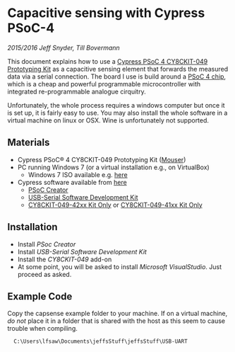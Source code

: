 # Capacitive sensing with Cypress PSoC-4
*2015/2016 Jeff Snyder, Till Bovermann*

This document explains how to use a [Cypress PSoC 4 CY8CKIT-049 Prototyping Kit](http://www.cypress.com/?rid=92146) as a capacitive sensing element that forwards the measured data via a serial connection. The board I use is build around a [PSoC 4 chip](http://www.cypress.com/psoc4/), which is a cheap and powerful programmable microcontroller with integrated re-programmable analogue cirquitry.

Unfortunately, the whole process requires a windows computer but once it is set up, it is fairly easy to use. You may also install the whole software in a virtual machine on linux or OSX. Wine is unfortunately not supported.

## Materials

+ Cypress PSoC® 4 CY8CKIT-049 Prototyping Kit ([Mouser](http://www.mouser.de/search/refine.aspx?Ntk=P_MarCom&Ntt=165961099))
+ PC running Windows 7 (or a virtual installation e.g., on VirtualBox)
    + Windows 7 ISO available e.g. [here](http://answers.microsoft.com/en-us/windows/forum/windows_7-windows_install/download-windows-7-enterprise-edition-sp1-iso/37cfd9f3-48cd-4f88-becb-0de4ab74841b)
+ Cypress software available from [here](http://www.cypress.com/?rid=92146)
  + [PSoC Creator](http://www.cypress.com/go/psoccreator)
  + [USB-Serial Software Development Kit](http://www.cypress.com/?rID=83110)
  + [CY8CKIT-049-42xx Kit Only](http://www.cypress.com/?docID=51317&dlm=1) or  [CY8CKIT-049-41xx Kit Only](http://www.cypress.com/?docID=51314&dlm=1)

## Installation

+ Install *PSoc Creator*
+ Install *USB-Serial Software Development Kit*
+ Install the *CY8CKIT-049* add-on
+ At some point, you will be asked to install *Microsoft VisualStudio*. Just proceed as asked.


## Example Code

Copy the capsense example folder to your machine. If on a virtual machine, *do not* place it in a folder that is shared with the host as this seem to cause trouble when compiling.

      C:\Users\lfsaw\Documents\jeffsStuff\jeffsStuff\USB-UART

